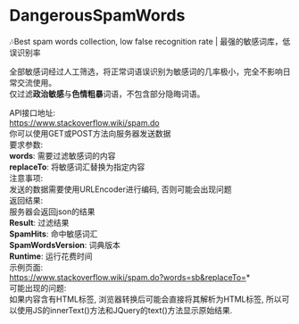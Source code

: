 # DangerousSpamWords
:notes:Best spam words collection, low false recognition rate | 最强的敏感词库，低误识别率

全部敏感词经过人工筛选，将正常词语误识别为敏感词的几率极小，完全不影响日常交流使用。  
仅过滤**政治敏感**与**色情粗暴**词语，不包含部分隐晦词语。

API接口地址:  
https://www.stackoverflow.wiki/spam.do  
你可以使用GET或POST方法向服务器发送数据  
要求参数:  
**words**: 需要过滤敏感词的内容  
**replaceTo**: 将敏感词汇替换为指定内容  
注意事项:  
发送的数据需要使用URLEncoder进行编码, 否则可能会出现问题  
返回结果:  
服务器会返回json的结果  
**Result**: 过滤结果  
**SpamHits**: 命中敏感词汇  
**SpamWordsVersion**: 词典版本  
**Runtime**: 运行花费时间  
示例页面:  
https://www.stackoverflow.wiki/spam.do?words=sb&replaceTo=*  
可能出现的问题:  
如果内容含有HTML标签, 浏览器转换后可能会直接将其解析为HTML标签, 所以可以使用JS的innerText()方法和JQuery的text()方法显示原始结果.  
